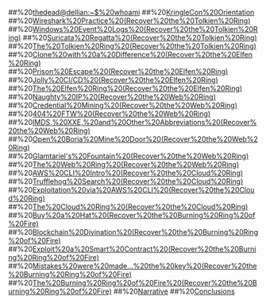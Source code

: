 ##%20[thedead@dellian:~$%20whoami](/README.md)
##%20[KringleCon%20Orientation](/01%20-%20KringleCon%20Orientation/README.md)
##%20[Wireshark%20Practice%20(Recover%20the%20Tolkien%20Ring)](/02%20-%20Recover%20the%20Tolkien%20Ring/02.01%20-%20Wireshark%20Practice/README.md)
##%20[Windows%20Event%20Logs%20(Recover%20the%20Tolkien%20Ring)](/02%20-%20Recover%20the%20Tolkien%20Ring/02.02%20-%20Windows%20Event%20Logs/README.md)
##%20[Suricata%20Regatta%20(Recover%20the%20Tolkien%20Ring)](/02%20-%20Recover%20the%20Tolkien%20Ring/02.03%20-%20Suricata%20Regatta/README.md)
##%20[The%20Tolkien%20Ring%20(Recover%20the%20Tolkien%20Ring)](/02%20-%20Recover%20the%20Tolkien%20Ring/02.04%20-%20The%20Tolkien%20Ring/README.md)
##%20[Clone%20with%20a%20Difference%20(Recover%20the%20Elfen%20Ring)](/03%20-%20Recover%20the%20Elfen%20Ring/03.01%20-%20Clone%20with%20a%20Difference/README.md)
##%20[Prison%20Escape%20(Recover%20the%20Elfen%20Ring)](/03%20-%20Recover%20the%20Elfen%20Ring/03.02%20-%20Prison%20Escape/README.md)
##%20[Jolly%20CI/CD%20(Recover%20the%20Elfen%20Ring)](/03%20-%20Recover%20the%20Elfen%20Ring/03.03%20-%20Jolly%20CI_CD/README.md)
##%20[The%20Elfen%20Ring%20(Recover%20the%20Elfen%20Ring)](/03%20-%20Recover%20the%20Elfen%20Ring/03.04%20-%20The%20Elfen%20Ring/README.md)
##%20[Naughty%20IP%20(Recover%20the%20Web%20Ring)](/04%20-%20Recover%20the%20Web%20Ring/04.01%20-%20Naughty%20IP/README.md)
##%20[Credential%20Mining%20(Recover%20the%20Web%20Ring)](/04%20-%20Recover%20the%20Web%20Ring/04.02%20-%20Credential%20Mining/README.md)
##%20[404%20FTW%20(Recover%20the%20Web%20Ring)](/04%20-%20Recover%20the%20Web%20Ring/04.03%20-%20404%20FTW/README.md)
##%20[IMDS,%20XXE,%20and%20Other%20Abbreviations%20(Recover%20the%20Web%20Ring)](/04%20-%20Recover%20the%20Web%20Ring/04.04%20-%20IMDS,%20XXE,%20and%20Other%20Abbreviations/README.md)
##%20[Open%20Boria%20Mine%20Door%20(Recover%20the%20Web%20Ring)](/04%20-%20Recover%20the%20Web%20Ring/04.05%20-%20Open%20Boria%20Mine%20Door/README.md)
##%20[Glamtariel's%20Fountain%20(Recover%20the%20Web%20Ring)](/04%20-%20Recover%20the%20Web%20Ring/04.06%20-%20Glamtariel's%20Fountain/README.md)
##%20[The%20Web%20Ring%20(Recover%20the%20Web%20Ring)](/04%20-%20Recover%20the%20Web%20Ring/04.07%20-%20The%20Web%20Ring/README.md)
##%20[AWS%20CLI%20Intro%20(Recover%20the%20Cloud%20Ring)](/05%20-%20Recover%20the%20Cloud%20Ring/05.02%20-%20Trufflehog%20Search/aws_scripts/README.md)
##%20[Trufflehog%20Search%20(Recover%20the%20Cloud%20Ring)](/05%20-%20Recover%20the%20Cloud%20Ring/05.02%20-%20Trufflehog%20Search/README.md)
##%20[Exploitation%20via%20AWS%20CLI%20(Recover%20the%20Cloud%20Ring)](/05%20-%20Recover%20the%20Cloud%20Ring/05.03%20-%20Exploitation%20via%20AWS%20CLI/README.md)
##%20[The%20Cloud%20Ring%20(Recover%20the%20Cloud%20Ring)](/05%20-%20Recover%20the%20Cloud%20Ring/05.04%20-%20The%20Cloud%20Ring/README.md)
##%20[Buy%20a%20Hat%20(Recover%20the%20Burning%20Ring%20of%20Fire)](/06%20-%20Recover%20the%20Burning%20Ring%20of%20Fire/06.01%20-%20Buy%20a%20Hat/README.md)
##%20[Blockchain%20Divination%20(Recover%20the%20Burning%20Ring%20of%20Fire)](/06%20-%20Recover%20the%20Burning%20Ring%20of%20Fire/06.02%20-%20Blockchain%20Divination/README.md)
##%20[Exploit%20a%20Smart%20Contract%20(Recover%20the%20Burning%20Ring%20of%20Fire)](/06%20-%20Recover%20the%20Burning%20Ring%20of%20Fire/06.03%20-%20Exploit%20a%20Smart%20Contract/README.md)
##%20[Mistakes%20were%20made...%20the%20key%20(Recover%20the%20Burning%20Ring%20of%20Fire)](/06%20-%20Recover%20the%20Burning%20Ring%20of%20Fire/06.04%20-%20Mistakes%20were%20made…%20the%20key/README.md)
##%20[The%20Burning%20Ring%20of%20Fire%20(Recover%20the%20Burning%20Ring%20of%20Fire)](/06%20-%20Recover%20the%20Burning%20Ring%20of%20Fire/06.05%20-%20The%20Burning%20Ring%20of%20Fire/README.md)
##%20[Narrative](/README.md)
##%20[Conclusions](/README.md)